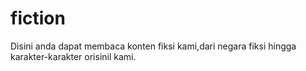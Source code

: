 # fiction
Disini anda dapat membaca konten fiksi kami,dari negara fiksi hingga karakter-karakter orisinil kami.
